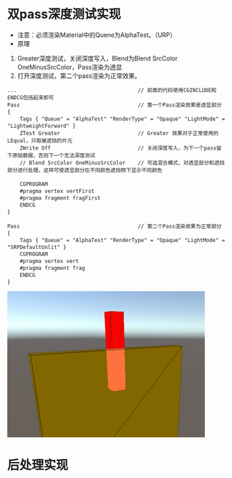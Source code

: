 # 双pass深度测试实现
* 注意：必须渲染Material中的Quene为AlphaTest。（URP）
* 原理
1. Greater深度测试，关闭深度写入，Blend为Blend SrcColor OneMinusSrcColor，Pass渲染为透显
2. 打开深度测试，第二个pass渲染为正常效果。
```hlsl
...                                       // 前面的代码使用CGINCLUDE和ENDCG包括起来即可
Pass                                      // 第一个Pass渲染效果是透显部分
{
    Tags { "Queue" = "AlphaTest" "RenderType" = "Opaque" "LightMode" = "LightweightForward" }
    ZTest Greater                         // Greater 效果对于正常使用的LEqual，只取被遮挡的片元
    ZWrite Off                            // 关闭深度写入，为下一个pass留下原始数据，否则下一个无法深度测试
    // Blend SrcColor OneMinusSrcColor    // 可选混合模式，对透显部分和遮挡部分进行处理，这样可使透显部分在不同颜色遮挡物下显示不同颜色

    CGPROGRAM
    #pragma vertex vertFirst
    #pragma fragment fragFirst
    ENDCG
}

Pass                                      // 第二个Pass渲染效果为正常部分
{
    Tags { "Queue" = "AlphaTest" "RenderType" = "Opaque" "LightMode" = "SRPDefaultUnlit" }
    CGPROGRAM
    #pragma vertex vert
    #pragma fragment frag
    ENDCG 
}
```
![透显效果](./Img/透显效果.png)
# 后处理实现
